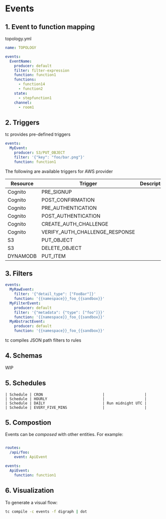 # Events

<!-- toc -->

## 1. Event to function mapping

topology.yml
```yaml
name: TOPOLOGY

events:
  EventName:
    producer: default
    filter: filter-expression
    function: function1
    functions:
      - function14
      - function2
    state:
      - stepfunction1
    channel:
      - room1
```

## 2. Triggers

tc provides pre-defined triggers

```yaml
events:
  MyEvent:
    producer: S3/PUT_OBJECT
    filter: '{"key": "foo/bar.png"}'
    function: function1
```

The following are available triggers for AWS provider

| Resource | Trigger                        | Description      |
|----------|--------------------------------|------------------|
| Cognito  | PRE_SIGNUP                     |                  |
| Cognito  | POST_CONFIRMATION              |                  |
| Cognito  | PRE_AUTHENTICATION             |                  |
| Cognito  | POST_AUTHENTICATION            |                  |
| Cognito  | CREATE_AUTH_CHALLENGE          |                  |
| Cognito  | VERIFY_AUTH_CHALLENGE_RESPONSE |                  |
| S3       | PUT_OBJECT                     |                  |
| S3       | DELETE_OBJECT                  |                  |
| DYNAMODB | PUT_ITEM                       |                  |



## 3. Filters

```yaml
events:
  MyRawEvent:
    filter: '{"detail_type": ["FooBar"]}'
    function: '{{namespace}}_foo_{{sandbox}}'
  MyFilterEvent:
    producer: default
    filter: '{"metadata": {"type": ["foo"]}}'
    function: '{{namespace}}_foo_{{sandbox}}'
  MyAbstractEvent:
    producer: default
    function: '{{namespace}}_foo_{{sandbox}}'

```
tc compiles JSON path filters to rules


## 4. Schemas

WIP

## 5. Schedules

```
| Schedule | CRON                           |                  |
| Schedule | HOURLY                         |                  |
| Schedule | DAILY                          | Run midnight UTC |
| Schedule | EVERY_FIVE_MINS                |                  |
```

## 5. Compostion

Events can be _composed_ with other entities. For example:

```yaml

routes:
  /api/foo:
    event: ApiEvent

events:
  ApiEvent:
    function: function1

```
## 6. Visualization

To generate a visual flow:

```sh
tc compile -c events -f digraph | dot
```
